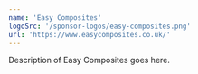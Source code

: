 ```yaml
---
name: 'Easy Composites'
logoSrc: '/sponsor-logos/easy-composites.png'
url: 'https://www.easycomposites.co.uk/'
---
```

Description of Easy Composites goes here.